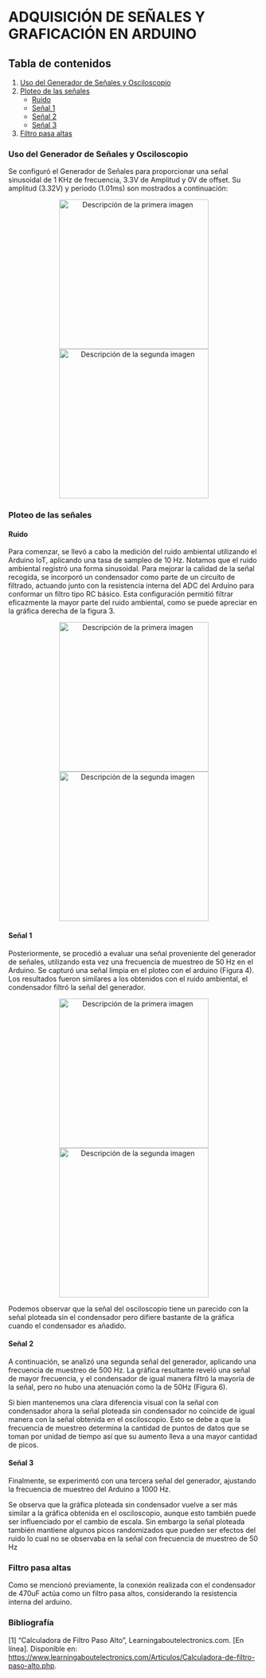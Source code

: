 # ADQUISICIÓN DE SEÑALES Y GRAFICACIÓN EN ARDUINO

## Tabla de contenidos
1. [Uso del Generador de Señales y Osciloscopio](https://github.com/diego-taquiri/ISB-equipo11/blob/main/Documentaci%C3%B3n/Laboratorio%202/README.md#uso-del-generador-de-se%C3%B1ales-y-osciloscopio)
2. [Ploteo de las señales](https://github.com/diego-taquiri/ISB-equipo11/tree/main/Documentaci%C3%B3n/Laboratorio%202#ploteo-de-las-se%C3%B1ales)
   - [Ruido](https://github.com/diego-taquiri/ISB-equipo11/tree/main/Documentaci%C3%B3n/Laboratorio%202#ruido)
   - [Señal 1](https://github.com/diego-taquiri/ISB-equipo11/tree/main/Documentaci%C3%B3n/Laboratorio%202#se%C3%B1al-1)
   - [Señal 2](https://github.com/diego-taquiri/ISB-equipo11/tree/main/Documentaci%C3%B3n/Laboratorio%202#se%C3%B1al-2)
   - [Señal 3](https://github.com/diego-taquiri/ISB-equipo11/tree/main/Documentaci%C3%B3n/Laboratorio%202#se%C3%B1al-3)
3. [Filtro pasa altas](https://github.com/diego-taquiri/ISB-equipo11/blob/main/Documentaci%C3%B3n/Laboratorio%202/README.md#filtro-pasa-altas)
   
### Uso del Generador de Señales y Osciloscopio
Se configuró el Generador de Señales para proporcionar una señal sinusoidal de 1 KHz de frecuencia, 3.3V de Amplitud y 0V de offset. Su amplitud (3.32V) y periodo (1.01ms) son mostrados a continuación:

<div style="text-align: center;">
    <img src="https://github.com/diego-taquiri/ISB-equipo11/blob/main/Documentaci%C3%B3n/Laboratorio%202/images%20lab%202/0001.jpg" alt="Descripción de la primera imagen" width="300">
    <img src="https://github.com/diego-taquiri/ISB-equipo11/blob/main/Documentaci%C3%B3n/Laboratorio%202/images%20lab%202/0002.jpg" alt="Descripción de la segunda imagen" width="300">
</div>

### Ploteo de las señales
#### Ruido
Para comenzar, se llevó a cabo la medición del ruido ambiental utilizando el Arduino IoT, aplicando una tasa de sampleo de 10 Hz. Notamos que el ruido ambiental registró una forma sinusoidal. Para mejorar la calidad de la señal recogida, se incorporó un condensador como parte de un circuito de filtrado, actuando junto con la resistencia interna del ADC del Arduino para conformar un filtro tipo RC básico. Esta configuración permitió filtrar eficazmente la mayor parte del ruido ambiental, como se puede apreciar en la gráfica derecha de la figura 3.

<div style="text-align: center;">
    <img src="https://github.com/diego-taquiri/ISB-equipo11/blob/main/Documentaci%C3%B3n/Laboratorio%202/images%20lab%202/01.jpg" alt="Descripción de la primera imagen" width="300">
    <img src="https://github.com/diego-taquiri/ISB-equipo11/blob/main/Documentaci%C3%B3n/Laboratorio%202/images%20lab%202/02.jpg" alt="Descripción de la segunda imagen" width="300">
</div>

#### Señal 1
Posteriormente, se procedió a evaluar una señal proveniente del generador de señales, utilizando esta vez una frecuencia de muestreo de 50 Hz en el Arduino. Se capturó una señal limpia en el ploteo con el arduino (Figura 4). Los resultados fueron similares a los obtenidos con el ruido ambiental, el condensador filtró la señal del generador. 

<div style="text-align: center;">
    <img src="https://github.com/diego-taquiri/ISB-equipo11/blob/main/Documentaci%C3%B3n/Laboratorio%202/images%20lab%202/05.jpg" alt="Descripción de la primera imagen" width="300">
    <img src="https://github.com/diego-taquiri/ISB-equipo11/blob/main/Documentaci%C3%B3n/Laboratorio%202/images%20lab%202/07.jpg" alt="Descripción de la segunda imagen" width="300">
</div>

Podemos observar que la señal del osciloscopio tiene un parecido con la señal ploteada sin el condensador pero difiere bastante de la gráfica cuando el condensador es añadido.

#### Señal 2
A continuación, se analizó una segunda señal del generador, aplicando una frecuencia de muestreo de 500 Hz. La gráfica resultante reveló una señal de mayor frecuencia, y el condensador de igual manera filtró la mayoría de la señal, pero no hubo una atenuación como la de 50Hz (Figura 6). 

Si bien mantenemos una clara diferencia visual con la señal con condensador ahora la señal ploteada sin condensador no coincide de igual manera con la señal obtenida en el osciloscopio. Esto se debe a que la frecuencia de muestreo determina la cantidad de puntos de datos que se toman por unidad de tiempo así que su aumento lleva a una mayor cantidad de picos.

#### Señal 3
Finalmente, se experimentó con una tercera señal del generador, ajustando la frecuencia de muestreo del Arduino a 1000 Hz. 

Se observa que la gráfica ploteada sin condensador vuelve a ser más similar a la gráfica obtenida en el osciloscopio, aunque esto también puede ser influenciado por el cambio de escala. Sin embargo la señal ploteada también mantiene algunos picos randomizados que pueden ser efectos del ruido lo cual no se observaba en la señal con frecuencia de muestreo de 50 Hz

### Filtro pasa altas
Como se mencionó previamente, la conexión realizada con el condensador de 470uF actúa como un filtro pasa altos, considerando la resistencia interna del arduino. 



### Bibliografía

[1] “Calculadora de Filtro Paso Alto”, Learningaboutelectronics.com. [En línea]. Disponible en: https://www.learningaboutelectronics.com/Articulos/Calculadora-de-filtro-paso-alto.php. 

